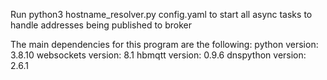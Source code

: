 Run python3 hostname_resolver.py config.yaml to start all async tasks to handle addresses being published to broker

The main dependencies for this program are the following:
python version: 3.8.10
websockets version: 8.1
hbmqtt version: 0.9.6
dnspython version: 2.6.1



